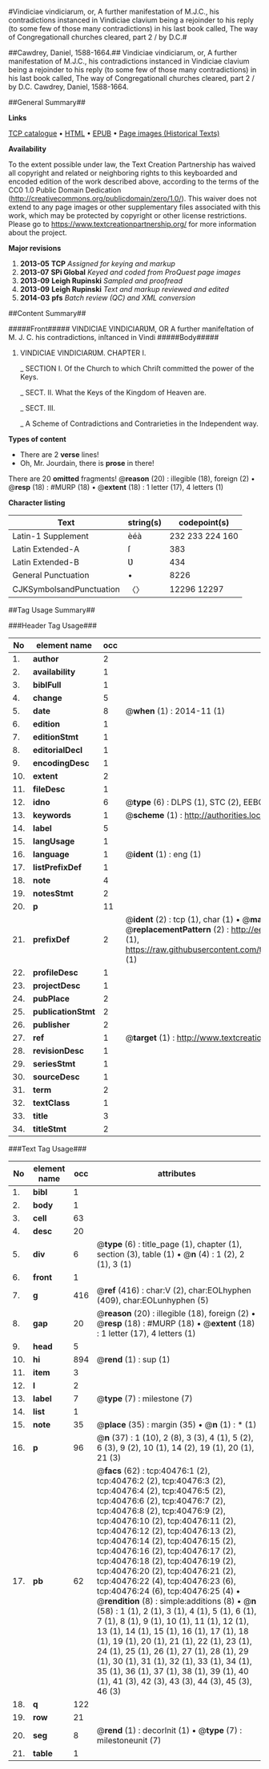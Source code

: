 #Vindiciae vindiciarum, or, A further manifestation of M.J.C., his contradictions instanced in Vindiciae clavium being a rejoinder to his reply (to some few of those many contradictions) in his last book called, The way of Congregationall churches cleared, part 2 / by D.C.#

##Cawdrey, Daniel, 1588-1664.##
Vindiciae vindiciarum, or, A further manifestation of M.J.C., his contradictions instanced in Vindiciae clavium being a rejoinder to his reply (to some few of those many contradictions) in his last book called, The way of Congregationall churches cleared, part 2 / by D.C.
Cawdrey, Daniel, 1588-1664.

##General Summary##

**Links**

[TCP catalogue](http://www.ota.ox.ac.uk/tcp/)  • 
[HTML](http://tei.it.ox.ac.uk/tcp/Texts-HTML/free/A31/A31449.html)  • 
[EPUB](http://tei.it.ox.ac.uk/tcp/Texts-EPUB/free/A31/A31449.epub) • 
[Page images (Historical Texts)](https://historicaltexts.jisc.ac.uk/eebo-07922528e)

**Availability**

To the extent possible under law, the Text Creation Partnership has waived all copyright and related or neighboring rights to this keyboarded and encoded edition of the work described above, according to the terms of the CC0 1.0 Public Domain Dedication (http://creativecommons.org/publicdomain/zero/1.0/). This waiver does not extend to any page images or other supplementary files associated with this work, which may be protected by copyright or other license restrictions. Please go to https://www.textcreationpartnership.org/ for more information about the project.

**Major revisions**

1. __2013-05__ __TCP__ *Assigned for keying and markup*
1. __2013-07__ __SPi Global__ *Keyed and coded from ProQuest page images*
1. __2013-09__ __Leigh Rupinski__ *Sampled and proofread*
1. __2013-09__ __Leigh Rupinski__ *Text and markup reviewed and edited*
1. __2014-03__ __pfs__ *Batch review (QC) and XML conversion*

##Content Summary##

#####Front#####
VINDICIAE VINDICIARƲM, OR A further manifeſtation of M. J. C. his contradictions, inſtanced in Vindi
#####Body#####

1. VINDICIAE VINDICIARƲM. CHAPTER I.

    _ SECTION I. Of the Church to which Chriſt committed the power of the Keys.

    _ SECT. II. What the Keys of the Kingdom of Heaven are.

    _ SECT. III.

    _ A Scheme of Contradictions and Contrarieties in the Independent way.

**Types of content**

  * There are 2 **verse** lines!
  * Oh, Mr. Jourdain, there is **prose** in there!

There are 20 **omitted** fragments! 
 @__reason__ (20) : illegible (18), foreign (2)  •  @__resp__ (18) : #MURP (18)  •  @__extent__ (18) : 1 letter (17), 4 letters (1)

**Character listing**


|Text|string(s)|codepoint(s)|
|---|---|---|
|Latin-1 Supplement|èéà |232 233 224 160|
|Latin Extended-A|ſ|383|
|Latin Extended-B|Ʋ|434|
|General Punctuation|•|8226|
|CJKSymbolsandPunctuation|〈〉|12296 12297|

##Tag Usage Summary##

###Header Tag Usage###

|No|element name|occ|attributes|
|---|---|---|---|
|1.|__author__|2||
|2.|__availability__|1||
|3.|__biblFull__|1||
|4.|__change__|5||
|5.|__date__|8| @__when__ (1) : 2014-11 (1)|
|6.|__edition__|1||
|7.|__editionStmt__|1||
|8.|__editorialDecl__|1||
|9.|__encodingDesc__|1||
|10.|__extent__|2||
|11.|__fileDesc__|1||
|12.|__idno__|6| @__type__ (6) : DLPS (1), STC (2), EEBO-CITATION (1), OCLC (1), VID (1)|
|13.|__keywords__|1| @__scheme__ (1) : http://authorities.loc.gov/ (1)|
|14.|__label__|5||
|15.|__langUsage__|1||
|16.|__language__|1| @__ident__ (1) : eng (1)|
|17.|__listPrefixDef__|1||
|18.|__note__|4||
|19.|__notesStmt__|2||
|20.|__p__|11||
|21.|__prefixDef__|2| @__ident__ (2) : tcp (1), char (1)  •  @__matchPattern__ (2) : ([0-9\-]+):([0-9IVX]+) (1), (.+) (1)  •  @__replacementPattern__ (2) : http://eebo.chadwyck.com/downloadtiff?vid=$1&page=$2 (1), https://raw.githubusercontent.com/textcreationpartnership/Texts/master/tcpchars.xml#$1 (1)|
|22.|__profileDesc__|1||
|23.|__projectDesc__|1||
|24.|__pubPlace__|2||
|25.|__publicationStmt__|2||
|26.|__publisher__|2||
|27.|__ref__|1| @__target__ (1) : http://www.textcreationpartnership.org/docs/. (1)|
|28.|__revisionDesc__|1||
|29.|__seriesStmt__|1||
|30.|__sourceDesc__|1||
|31.|__term__|2||
|32.|__textClass__|1||
|33.|__title__|3||
|34.|__titleStmt__|2||


###Text Tag Usage###

|No|element name|occ|attributes|
|---|---|---|---|
|1.|__bibl__|1||
|2.|__body__|1||
|3.|__cell__|63||
|4.|__desc__|20||
|5.|__div__|6| @__type__ (6) : title_page (1), chapter (1), section (3), table (1)  •  @__n__ (4) : 1 (2), 2 (1), 3 (1)|
|6.|__front__|1||
|7.|__g__|416| @__ref__ (416) : char:V (2), char:EOLhyphen (409), char:EOLunhyphen (5)|
|8.|__gap__|20| @__reason__ (20) : illegible (18), foreign (2)  •  @__resp__ (18) : #MURP (18)  •  @__extent__ (18) : 1 letter (17), 4 letters (1)|
|9.|__head__|5||
|10.|__hi__|894| @__rend__ (1) : sup (1)|
|11.|__item__|3||
|12.|__l__|2||
|13.|__label__|7| @__type__ (7) : milestone (7)|
|14.|__list__|1||
|15.|__note__|35| @__place__ (35) : margin (35)  •  @__n__ (1) : * (1)|
|16.|__p__|96| @__n__ (37) : 1 (10), 2 (8), 3 (3), 4 (1), 5 (2), 6 (3), 9 (2), 10 (1), 14 (2), 19 (1), 20 (1), 21 (3)|
|17.|__pb__|62| @__facs__ (62) : tcp:40476:1 (2), tcp:40476:2 (2), tcp:40476:3 (2), tcp:40476:4 (2), tcp:40476:5 (2), tcp:40476:6 (2), tcp:40476:7 (2), tcp:40476:8 (2), tcp:40476:9 (2), tcp:40476:10 (2), tcp:40476:11 (2), tcp:40476:12 (2), tcp:40476:13 (2), tcp:40476:14 (2), tcp:40476:15 (2), tcp:40476:16 (2), tcp:40476:17 (2), tcp:40476:18 (2), tcp:40476:19 (2), tcp:40476:20 (2), tcp:40476:21 (2), tcp:40476:22 (4), tcp:40476:23 (6), tcp:40476:24 (6), tcp:40476:25 (4)  •  @__rendition__ (8) : simple:additions (8)  •  @__n__ (58) : 1 (1), 2 (1), 3 (1), 4 (1), 5 (1), 6 (1), 7 (1), 8 (1), 9 (1), 10 (1), 11 (1), 12 (1), 13 (1), 14 (1), 15 (1), 16 (1), 17 (1), 18 (1), 19 (1), 20 (1), 21 (1), 22 (1), 23 (1), 24 (1), 25 (1), 26 (1), 27 (1), 28 (1), 29 (1), 30 (1), 31 (1), 32 (1), 33 (1), 34 (1), 35 (1), 36 (1), 37 (1), 38 (1), 39 (1), 40 (1), 41 (3), 42 (3), 43 (3), 44 (3), 45 (3), 46 (3)|
|18.|__q__|122||
|19.|__row__|21||
|20.|__seg__|8| @__rend__ (1) : decorInit (1)  •  @__type__ (7) : milestoneunit (7)|
|21.|__table__|1||
